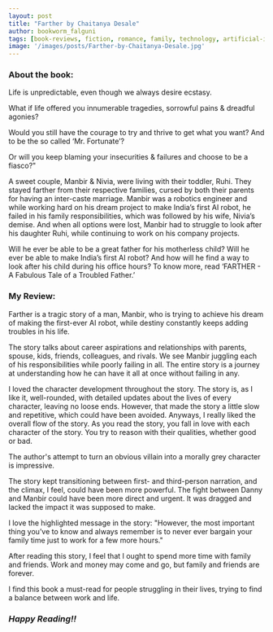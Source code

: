 ```yaml
---
layout: post
title: "Farther by Chaitanya Desale"
author: bookworm_falguni
tags: [book-reviews, fiction, romance, family, technology, artificial-intelligence, death, life, work]
image: '/images/posts/Farther-by-Chaitanya-Desale.jpg'
---
```


### **About the book:**
Life is unpredictable, even though we always desire ecstasy.

What if life offered you innumerable tragedies, sorrowful pains & dreadful agonies?

Would you still have the courage to try and thrive to get what you want? And to be the so called ‘Mr. Fortunate’?

Or will you keep blaming your insecurities & failures and choose to be a fiasco?"

A sweet couple, Manbir & Nivia, were living with their toddler, Ruhi. They stayed farther from their respective families, cursed by both their parents for having an inter-caste marriage. Manbir was a robotics engineer and while working hard on his dream project to make India’s first AI robot, he failed in his family responsibilities, which was followed by his wife, Nivia’s demise. And when all options were lost, Manbir had to struggle to look after his daughter Ruhi, while continuing to work on his company projects.

Will he ever be able to be a great father for his motherless child? Will he ever be able to make India’s first AI robot? And how will he find a way to look after his child during his office hours? To know more, read ‘FARTHER - A Fabulous Tale of a Troubled Father.’

### **My Review:**
Farther is a tragic story of a man, Manbir, who is trying to achieve his dream of making the first-ever AI robot, while destiny constantly keeps adding troubles in his life.

The story talks about career aspirations and relationships with parents, spouse, kids, friends, colleagues, and rivals. We see Manbir juggling each of his responsibilities while poorly failing in all. The entire story is a journey at understanding how he can have it all at once without failing in any.

I loved the character development throughout the story. The story is, as I like it, well-rounded, with detailed updates about the lives of every character, leaving no loose ends. However, that made the story a little slow and repetitive, which could have been avoided. Anyways, I really liked the overall flow of the story. As you read the story, you fall in love with each character of the story. You try to reason with their qualities, whether good or bad. 

The author's attempt to turn an obvious villain into a morally grey character is impressive. 

The story kept transitioning between first- and third-person narration, and the climax, I feel, could have been more powerful. The fight between Danny and Manbir could have been more direct and urgent. It was dragged and lacked the impact it was supposed to make. 

I love the highlighted message in the story: "However, the most important thing you’ve to know and always remember is to never ever bargain your family time just to work for a few more hours."

After reading this story, I feel that I ought to spend more time with family and friends. Work and money may come and go, but family and friends are forever. 

I find this book a must-read for people struggling in their lives, trying to find a balance between work and life. 


### ***Happy Reading!!***
